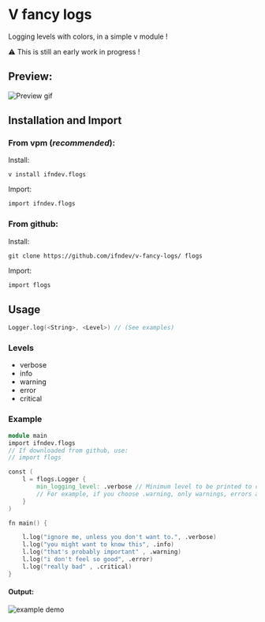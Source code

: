 # V fancy logs
Logging levels with colors, in a simple v module !

:warning: This is still an early work in progress !

## Preview:
![Preview gif](https://raw.githubusercontent.com/ifndev/v-fancy-logs/master/readme-assets/demo.gif)

## Installation and Import

### From vpm (*recommended*):

Install:
```
v install ifndev.flogs
```

Import:
```v
import ifndev.flogs
```

### From github:

Install:
```
git clone https://github.com/ifndev/v-fancy-logs/ flogs
```

Import:
```v
import flogs
```

## Usage

```v
Logger.log(<String>, <Level>) // (See examples)
````

### Levels

- verbose
- info
- warning
- error
- critical

### Example

```v
module main
import ifndev.flogs
// If downloaded from github, use:
// import flogs

const (
	l = flogs.Logger {
		min_logging_level: .verbose // Minimum level to be printed to console
		// For example, if you choose .warning, only warnings, errors and critical errors will be displayed
	}
)

fn main() {

	l.log("ignore me, unless you don't want to.", .verbose)
	l.log("you might want to know this", .info)
	l.log("that's probably important" , .warning)
	l.log("i don't feel so good", .error)
	l.log("really bad" , .critical)
}
```
#### Output:

![example demo](https://raw.githubusercontent.com/ifndev/v-fancy-logs/master/readme-assets/demo.png)
